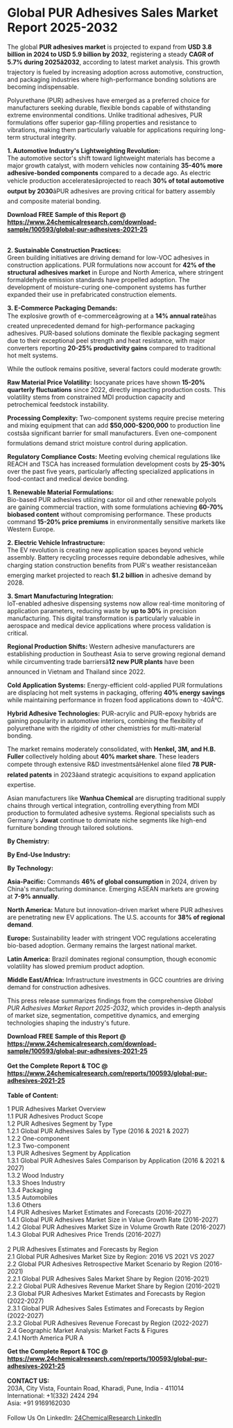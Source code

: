 <h1>Global PUR Adhesives Sales Market Report 2025-2032</h1><p>The global <strong>PUR adhesives market</strong> is projected to expand from <strong>USD 3.8 billion in 2024 to USD 5.9 billion by 2032</strong>, registering a steady <strong>CAGR of 5.7% during 2025â2032</strong>, according to latest market analysis. This growth trajectory is fueled by increasing adoption across automotive, construction, and packaging industries where high-performance bonding solutions are becoming indispensable.</p><p>Polyurethane (PUR) adhesives have emerged as a preferred choice for manufacturers seeking durable, flexible bonds capable of withstanding extreme environmental conditions. Unlike traditional adhesives, PUR formulations offer superior gap-filling properties and resistance to vibrations, making them particularly valuable for applications requiring long-term structural integrity.</p><p><strong>1. Automotive Industry's Lightweighting Revolution:</strong><br>
The automotive sector's shift toward lightweight materials has become a major growth catalyst, with modern vehicles now containing <strong>35-40% more adhesive-bonded components</strong> compared to a decade ago. As electric vehicle production acceleratesâprojected to reach <strong>30% of total automotive output by 2030</strong>âPUR adhesives are proving critical for battery assembly and composite material bonding.</p><div><b>Download FREE Sample of this Report @ 
            <a href="https://www.24chemicalresearch.com/download-sample/100593/global-pur-adhesives-2021-25">
            https://www.24chemicalresearch.com/download-sample/100593/global-pur-adhesives-2021-25</a></b></div><br><p><strong>2. Sustainable Construction Practices:</strong><br>
Green building initiatives are driving demand for low-VOC adhesives in construction applications. PUR formulations now account for <strong>42% of the structural adhesives market</strong> in Europe and North America, where stringent formaldehyde emission standards have propelled adoption. The development of moisture-curing one-component systems has further expanded their use in prefabricated construction elements.</p><p><strong>3. E-Commerce Packaging Demands:</strong><br>
The explosive growth of e-commerceâgrowing at a <strong>14% annual rate</strong>âhas created unprecedented demand for high-performance packaging adhesives. PUR-based solutions dominate the flexible packaging segment due to their exceptional peel strength and heat resistance, with major converters reporting <strong>20-25% productivity gains</strong> compared to traditional hot melt systems.</p><p>While the outlook remains positive, several factors could moderate growth:</p><p><strong>Raw Material Price Volatility:</strong> Isocyanate prices have shown <strong>15-20% quarterly fluctuations</strong> since 2022, directly impacting production costs. This volatility stems from constrained MDI production capacity and petrochemical feedstock instability.</p><p><strong>Processing Complexity:</strong> Two-component systems require precise metering and mixing equipment that can add <strong>$50,000-$200,000</strong> to production line costsâa significant barrier for small manufacturers. Even one-component formulations demand strict moisture control during application.</p><p><strong>Regulatory Compliance Costs:</strong> Meeting evolving chemical regulations like REACH and TSCA has increased formulation development costs by <strong>25-30%</strong> over the past five years, particularly affecting specialized applications in food-contact and medical device bonding.</p><p><strong>1. Renewable Material Formulations:</strong><br>
Bio-based PUR adhesives utilizing castor oil and other renewable polyols are gaining commercial traction, with some formulations achieving <strong>60-70% biobased content</strong> without compromising performance. These products command <strong>15-20% price premiums</strong> in environmentally sensitive markets like Western Europe.</p><p><strong>2. Electric Vehicle Infrastructure:</strong><br>
The EV revolution is creating new application spaces beyond vehicle assembly. Battery recycling processes require debondable adhesives, while charging station construction benefits from PUR's weather resistanceâan emerging market projected to reach <strong>$1.2 billion</strong> in adhesive demand by 2028.</p><p><strong>3. Smart Manufacturing Integration:</strong><br>
IoT-enabled adhesive dispensing systems now allow real-time monitoring of application parameters, reducing waste by <strong>up to 30%</strong> in precision manufacturing. This digital transformation is particularly valuable in aerospace and medical device applications where process validation is critical.</p><p><strong>Regional Production Shifts:</strong> Western adhesive manufacturers are establishing production in Southeast Asia to serve growing regional demand while circumventing trade barriersâ<strong>12 new PUR plants</strong> have been announced in Vietnam and Thailand since 2022.</p><p><strong>Cold Application Systems:</strong> Energy-efficient cold-applied PUR formulations are displacing hot melt systems in packaging, offering <strong>40% energy savings</strong> while maintaining performance in frozen food applications down to -40Â°C.</p><p><strong>Hybrid Adhesive Technologies:</strong> PUR-acrylic and PUR-epoxy hybrids are gaining popularity in automotive interiors, combining the flexibility of polyurethane with the rigidity of other chemistries for multi-material bonding.</p><p>The market remains moderately consolidated, with <strong>Henkel, 3M, and H.B. Fuller</strong> collectively holding about <strong>40% market share</strong>. These leaders compete through extensive R&amp;D investmentsâHenkel alone filed <strong>78 PUR-related patents</strong> in 2023âand strategic acquisitions to expand application expertise.</p><p>Asian manufacturers like <strong>Wanhua Chemical</strong> are disrupting traditional supply chains through vertical integration, controlling everything from MDI production to formulated adhesive systems. Regional specialists such as Germany's <strong>Jowat</strong> continue to dominate niche segments like high-end furniture bonding through tailored solutions.</p><p><strong>By Chemistry:</strong></p><p><strong>By End-Use Industry:</strong></p><p><strong>By Technology:</strong></p><p><strong>Asia-Pacific:</strong> Commands <strong>46% of global consumption</strong> in 2024, driven by China's manufacturing dominance. Emerging ASEAN markets are growing at <strong>7-9% annually</strong>.</p><p><strong>North America:</strong> Mature but innovation-driven market where PUR adhesives are penetrating new EV applications. The U.S. accounts for <strong>38% of regional demand</strong>.</p><p><strong>Europe:</strong> Sustainability leader with stringent VOC regulations accelerating bio-based adoption. Germany remains the largest national market.</p><p><strong>Latin America:</strong> Brazil dominates regional consumption, though economic volatility has slowed premium product adoption.</p><p><strong>Middle East/Africa:</strong> Infrastructure investments in GCC countries are driving demand for construction adhesives.</p><p>This press release summarizes findings from the comprehensive <em>Global PUR Adhesives Market Report 2025-2032</em>, which provides in-depth analysis of market size, segmentation, competitive dynamics, and emerging technologies shaping the industry's future.</p><div><b>Download FREE Sample of this Report @ 
            <a href="https://www.24chemicalresearch.com/download-sample/100593/global-pur-adhesives-2021-25">
            https://www.24chemicalresearch.com/download-sample/100593/global-pur-adhesives-2021-25</a></b></div><br><div><b>Get the Complete Report & TOC @ 
            <a href="https://www.24chemicalresearch.com/reports/100593/global-pur-adhesives-2021-25">
            https://www.24chemicalresearch.com/reports/100593/global-pur-adhesives-2021-25</a></b></div><br>
            <b>Table of Content:</b><p>1 PUR Adhesives Market Overview<br />
    1.1 PUR Adhesives Product Scope<br />
    1.2 PUR Adhesives Segment by Type<br />
        1.2.1 Global PUR Adhesives Sales by Type (2016 & 2021 & 2027)<br />
        1.2.2 One-component<br />
        1.2.3 Two-component<br />
    1.3 PUR Adhesives Segment by Application<br />
        1.3.1 Global PUR Adhesives Sales Comparison by Application (2016 & 2021 & 2027)<br />
        1.3.2 Wood Industry<br />
        1.3.3 Shoes Industry<br />
        1.3.4 Packaging<br />
        1.3.5 Automobiles<br />
        1.3.6 Others<br />
    1.4 PUR Adhesives Market Estimates and Forecasts (2016-2027)<br />
        1.4.1 Global PUR Adhesives Market Size in Value Growth Rate (2016-2027)<br />
        1.4.2 Global PUR Adhesives Market Size in Volume Growth Rate (2016-2027)<br />
        1.4.3 Global PUR Adhesives Price Trends (2016-2027)<br />
<br />
2 PUR Adhesives Estimates and Forecasts by Region<br />
    2.1 Global PUR Adhesives Market Size by Region: 2016 VS 2021 VS 2027<br />
    2.2 Global PUR Adhesives Retrospective Market Scenario by Region (2016-2021)<br />
        2.2.1 Global PUR Adhesives Sales Market Share by Region (2016-2021)<br />
        2.2.2 Global PUR Adhesives Revenue Market Share by Region (2016-2021)<br />
    2.3 Global PUR Adhesives Market Estimates and Forecasts by Region (2022-2027)<br />
        2.3.1 Global PUR Adhesives Sales Estimates and Forecasts by Region (2022-2027)<br />
        2.3.2 Global PUR Adhesives Revenue Forecast by Region (2022-2027)<br />
    2.4 Geographic Market Analysis: Market Facts & Figures<br />
        2.4.1 North America PUR A</p><div><b>Get the Complete Report & TOC @ 
            <a href="https://www.24chemicalresearch.com/reports/100593/global-pur-adhesives-2021-25">
            https://www.24chemicalresearch.com/reports/100593/global-pur-adhesives-2021-25</a></b></div><br><b>CONTACT US:</b><br>
            203A, City Vista, Fountain Road, Kharadi, Pune, India - 411014<br>
            International: +1(332) 2424 294<br>
            Asia: +91 9169162030 <br><br>
            Follow Us On LinkedIn: <a href="https://www.linkedin.com/company/24chemicalresearch/">24ChemicalResearch LinkedIn</a>